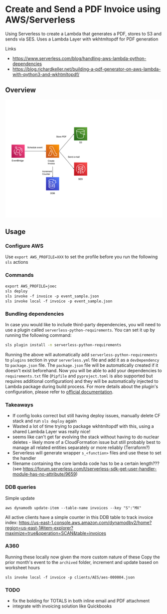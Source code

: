 # Create and Send a PDF Invoice using AWS/Serverless

Using Serverless to create a Lambda that generates a PDF, stores to S3 and sends via SES.  Uses a Lambda Layer with wkhtmltopdf for PDF generation

Links
- https://www.serverless.com/blog/handling-aws-lambda-python-dependencies
- https://blog.richardkeller.net/building-a-pdf-generator-on-aws-lambda-with-python3-and-wkhtmltopdf/

## Overview

![serverless](/create_invoice.svg)

## Usage

### Configure AWS

Use `export AWS_PROFILE=XXX` to set the profile before you run the following `sls` actions

### Commands

```
export AWS_PROFILE=joec
sls deploy
sls invoke -f invoice -p event_sample.json
sls invoke local -f invoice -p event_sample.json
```

### Bundling dependencies

In case you would like to include third-party dependencies, you will need to use a plugin called `serverless-python-requirements`. You can set it up by running the following command:

```bash
sls plugin install -n serverless-python-requirements
```

Running the above will automatically add `serverless-python-requirements` to `plugins` section in your `serverless.yml` file and add it as a `devDependency` to `package.json` file. The `package.json` file will be automatically created if it doesn't exist beforehand. Now you will be able to add your dependencies to `requirements.txt` file (`Pipfile` and `pyproject.toml` is also supported but requires additional configuration) and they will be automatically injected to Lambda package during build process. For more details about the plugin's configuration, please refer to [official documentation](https://github.com/UnitedIncome/serverless-python-requirements).

### Takeaways

- If config looks correct but still having deploy issues, manually delete CF stack and run `sls deploy` again
- Wasted a lot of time trying to package wkhtmltopdf with this, using a shared Lambda Layer was really nice!
- seems like can't get far evolving the stack without having to do nuclear deletes - likely more of a CloudFormation issue but still probably best to manage all related entities separately or more reliably (Terraform?)
- Serverless will generate wrapper `s_<function>` files and use these to set the handler
- filename containing the core lambda code has to be a certain length??? (see https://forum.serverless.com/t/serverless-sdk-get-user-handler-module-has-no-attribute/9659)

### DDB queries

Simple update
```
aws dynamodb update-item --table-name invoices --key "S":"MX" 
```

All active clients have a simple counter in this DDB table to track invoice index:
https://us-east-1.console.aws.amazon.com/dynamodbv2/home?region=us-east-1#item-explorer?maximize=true&operation=SCAN&table=invoices

### A360
Running these locally now given the more custom nature of these
Copy the prior month's event to the `archived` folder, increment and update based on worksheet hours

```
sls invoke local -f invoice -p clients/AES/aes-000004.json
```

### TODO
- fix the bolding for TOTALS in both inline email and PDF attachment
- integrate with invoicing solution like Quickbooks
